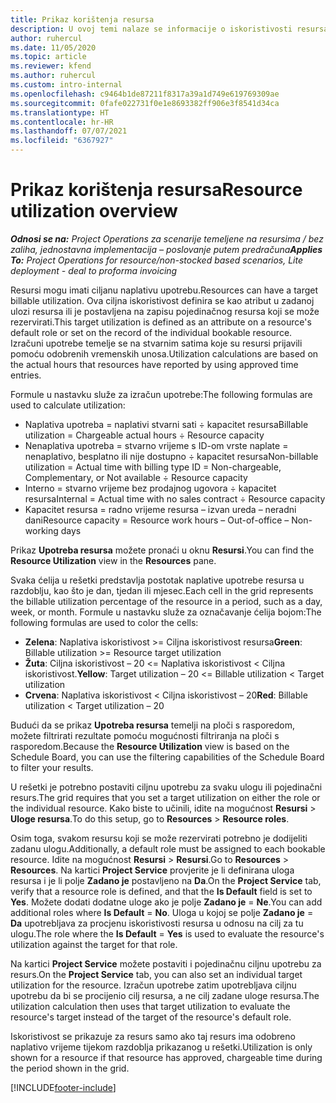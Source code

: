 ```yaml
---
title: Prikaz korištenja resursa
description: U ovoj temi nalaze se informacije o iskoristivosti resursa u aplikaciji Project Operations.
author: ruhercul
ms.date: 11/05/2020
ms.topic: article
ms.reviewer: kfend
ms.author: ruhercul
ms.custom: intro-internal
ms.openlocfilehash: c9464b1de87211f8317a39a1d749e619769309ae
ms.sourcegitcommit: 0fafe022731f0e1e8693382ff906e3f8541d34ca
ms.translationtype: HT
ms.contentlocale: hr-HR
ms.lasthandoff: 07/07/2021
ms.locfileid: "6367927"
---
```

# <a name="resource-utilization-overview"></a><span data-ttu-id="bcc3c-103">Prikaz korištenja resursa</span><span class="sxs-lookup"><span data-stu-id="bcc3c-103">Resource utilization overview</span></span>

<span data-ttu-id="bcc3c-104">_**Odnosi se na:** Project Operations za scenarije temeljene na resursima / bez zaliha, jednostavna implementacija – poslovanje putem predračuna_</span><span class="sxs-lookup"><span data-stu-id="bcc3c-104">_**Applies To:** Project Operations for resource/non-stocked based scenarios, Lite deployment - deal to proforma invoicing_</span></span>

<span data-ttu-id="bcc3c-105">Resursi mogu imati ciljanu naplativu upotrebu.</span><span class="sxs-lookup"><span data-stu-id="bcc3c-105">Resources can have a target billable utilization.</span></span> <span data-ttu-id="bcc3c-106">Ova ciljna iskoristivost definira se kao atribut u zadanoj ulozi resursa ili je postavljena na zapisu pojedinačnog resursa koji se može rezervirati.</span><span class="sxs-lookup"><span data-stu-id="bcc3c-106">This target utilization is defined as an attribute on a resource's default role or set on the record of the individual bookable resource.</span></span> <span data-ttu-id="bcc3c-107">Izračuni upotrebe temelje se na stvarnim satima koje su resursi prijavili pomoću odobrenih vremenskih unosa.</span><span class="sxs-lookup"><span data-stu-id="bcc3c-107">Utilization calculations are based on the actual hours that resources have reported by using approved time entries.</span></span>

<span data-ttu-id="bcc3c-108">Formule u nastavku služe za izračun upotrebe:</span><span class="sxs-lookup"><span data-stu-id="bcc3c-108">The following formulas are used to calculate utilization:</span></span>

  - <span data-ttu-id="bcc3c-109">Naplativa upotreba = naplativi stvarni sati ÷ kapacitet resursa</span><span class="sxs-lookup"><span data-stu-id="bcc3c-109">Billable utilization = Chargeable actual hours ÷ Resource capacity</span></span>
  - <span data-ttu-id="bcc3c-110">Nenaplativa upotreba = stvarno vrijeme s ID-om vrste naplate = nenaplativo, besplatno ili nije dostupno ÷ kapacitet resursa</span><span class="sxs-lookup"><span data-stu-id="bcc3c-110">Non-billable utilization = Actual time with billing type ID = Non-chargeable, Complementary, or Not available ÷ Resource capacity</span></span>
  - <span data-ttu-id="bcc3c-111">Interno = stvarno vrijeme bez prodajnog ugovora ÷ kapacitet resursa</span><span class="sxs-lookup"><span data-stu-id="bcc3c-111">Internal = Actual time with no sales contract ÷ Resource capacity</span></span>
  - <span data-ttu-id="bcc3c-112">Kapacitet resursa = radno vrijeme resursa – izvan ureda – neradni dani</span><span class="sxs-lookup"><span data-stu-id="bcc3c-112">Resource capacity = Resource work hours – Out-of-office – Non-working days</span></span>

<span data-ttu-id="bcc3c-113">Prikaz **Upotreba resursa** možete pronaći u oknu **Resursi**.</span><span class="sxs-lookup"><span data-stu-id="bcc3c-113">You can find the **Resource Utilization** view in the **Resources** pane.</span></span>

<span data-ttu-id="bcc3c-114">Svaka ćelija u rešetki predstavlja postotak naplative upotrebe resursa u razdoblju, kao što je dan, tjedan ili mjesec.</span><span class="sxs-lookup"><span data-stu-id="bcc3c-114">Each cell in the grid represents the billable utilization percentage of the resource in a period, such as a day, week, or month.</span></span> <span data-ttu-id="bcc3c-115">Formule u nastavku služe za označavanje ćelija bojom:</span><span class="sxs-lookup"><span data-stu-id="bcc3c-115">The following formulas are used to color the cells:</span></span>

  - <span data-ttu-id="bcc3c-116">**Zelena**: Naplativa iskoristivost >= Ciljna iskoristivost resursa</span><span class="sxs-lookup"><span data-stu-id="bcc3c-116">**Green**: Billable utilization >= Resource target utilization</span></span>
  - <span data-ttu-id="bcc3c-117">**Žuta**: Ciljna iskoristivost – 20 <= Naplativa iskoristivost < Ciljna iskoristivost.</span><span class="sxs-lookup"><span data-stu-id="bcc3c-117">**Yellow**: Target utilization – 20 <= Billable utilization < Target utilization</span></span>
  - <span data-ttu-id="bcc3c-118">**Crvena**: Naplativa iskoristivost < Ciljna iskoristivost – 20</span><span class="sxs-lookup"><span data-stu-id="bcc3c-118">**Red**: Billable utilization < Target utilization – 20</span></span>

<span data-ttu-id="bcc3c-119">Budući da se prikaz **Upotreba resursa** temelji na ploči s rasporedom, možete filtrirati rezultate pomoću mogućnosti filtriranja na ploči s rasporedom.</span><span class="sxs-lookup"><span data-stu-id="bcc3c-119">Because the **Resource Utilization** view is based on the Schedule Board, you can use the filtering capabilities of the Schedule Board to filter your results.</span></span>

<span data-ttu-id="bcc3c-120">U rešetki je potrebno postaviti ciljnu upotrebu za svaku ulogu ili pojedinačni resurs.</span><span class="sxs-lookup"><span data-stu-id="bcc3c-120">The grid requires that you set a target utilization on either the role or the individual resource.</span></span> <span data-ttu-id="bcc3c-121">Kako biste to učinili, idite na mogućnost **Resursi** > **Uloge resursa**.</span><span class="sxs-lookup"><span data-stu-id="bcc3c-121">To do this setup, go to **Resources** > **Resource roles**.</span></span>

<span data-ttu-id="bcc3c-122">Osim toga, svakom resursu koji se može rezervirati potrebno je dodijeliti zadanu ulogu.</span><span class="sxs-lookup"><span data-stu-id="bcc3c-122">Additionally, a default role must be assigned to each bookable resource.</span></span> <span data-ttu-id="bcc3c-123">Idite na mogućnost **Resursi** > **Resursi**.</span><span class="sxs-lookup"><span data-stu-id="bcc3c-123">Go to **Resources** > **Resources**.</span></span> <span data-ttu-id="bcc3c-124">Na kartici **Project Service** provjerite je li definirana uloga resursa i je li polje **Zadano je** postavljeno na **Da**.</span><span class="sxs-lookup"><span data-stu-id="bcc3c-124">On the **Project Service** tab, verify that a resource role is defined, and that the **Is Default** field is set to **Yes**.</span></span> <span data-ttu-id="bcc3c-125">Možete dodati dodatne uloge ako je polje **Zadano je** = **Ne**.</span><span class="sxs-lookup"><span data-stu-id="bcc3c-125">You can add additional roles where **Is Default** = **No**.</span></span> <span data-ttu-id="bcc3c-126">Uloga u kojoj se polje **Zadano je** = **Da** upotrebljava za procjenu iskoristivosti resursa u odnosu na cilj za tu ulogu.</span><span class="sxs-lookup"><span data-stu-id="bcc3c-126">The role where the **Is Default** = **Yes** is used to evaluate the resource's utilization against the target for that role.</span></span>

<span data-ttu-id="bcc3c-127">Na kartici **Project Service** možete postaviti i pojedinačnu ciljnu upotrebu za resurs.</span><span class="sxs-lookup"><span data-stu-id="bcc3c-127">On the **Project Service** tab, you can also set an individual target utilization for the resource.</span></span> <span data-ttu-id="bcc3c-128">Izračun upotrebe zatim upotrebljava ciljnu upotrebu da bi se procijenio cilj resursa, a ne cilj zadane uloge resursa.</span><span class="sxs-lookup"><span data-stu-id="bcc3c-128">The utilization calculation then uses that target utilization to evaluate the resource's target instead of the target of the resource's default role.</span></span>

<span data-ttu-id="bcc3c-129">Iskoristivost se prikazuje za resurs samo ako taj resurs ima odobreno naplativo vrijeme tijekom razdoblja prikazanog u rešetki.</span><span class="sxs-lookup"><span data-stu-id="bcc3c-129">Utilization is only shown for a resource if that resource has approved, chargeable time during the period shown in the grid.</span></span>


[!INCLUDE[footer-include](../includes/footer-banner.md)]